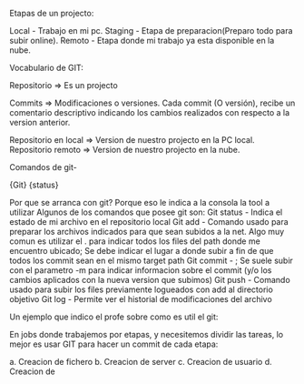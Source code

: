 Etapas de un projecto:

Local - Trabajo en mi pc.
Staging - Etapa de preparacion(Preparo todo para subir online).
Remoto - Etapa donde mi trabajo ya esta disponible en la nube.

Vocabulario de GIT:

Repositorio => Es un projecto

Commits => Modificaciones o versiones. Cada commit (O versión), recibe un comentario descriptivo indicando los cambios realizados con respecto a la version anterior.

Repositorio en local => Version de nuestro projecto en la PC local.
Repositorio remoto => Version de nuestro projecto en la nube.

Comandos de git-

{Git} {status}

Por que se arranca con git? Porque eso le indica a la consola la tool a utilizar
Algunos de los comandos que posee git son:
Git status - Indica el estado de mi archivo en el repositorio local
Git add - Comando usado para preparar los archivos indicados para que sean subidos a la net. Algo muy comun es utilizar el . para indicar todos los files del path donde me encuentro ubicado; Se debe indicar el lugar a donde subir a fin de que todos los commit sean en el mismo target path
Git commit - ; Se suele subir con el parametro -m para indicar informacion sobre el commit (y/o los cambios aplicados con la nueva version que subimos)
Git push - Comando usado para subir los files previamente logueados con add al directorio objetivo
Git log - Permite ver el historial de modificaciones del archivo

Un ejemplo que indico el profe sobre como es util el git:

En jobs donde trabajemos por etapas, y necesitemos dividir las tareas, lo mejor es usar GIT para hacer un commit de cada etapa:

a. Creacion de fichero
b. Creacion de server
c. Creacion de usuario
d. Creacion de 